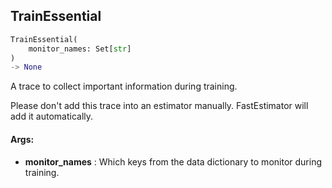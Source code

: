 ## TrainEssential
```python
TrainEssential(
	monitor_names: Set[str]
)
-> None
```
A trace to collect important information during training.

Please don't add this trace into an estimator manually. FastEstimator will add it automatically.


#### Args:

* **monitor_names** :  Which keys from the data dictionary to monitor during training.